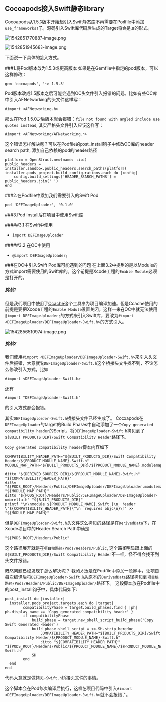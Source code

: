## Cocoapods接入Swift静态library

Cocoapods从1.5.3版本开始起引入Swift静态库不再需要在Podfile中添加`use_frameworks!`了。源码引入Swift库代码后生成的Target将会是.a的形式。

![1542851770887-image.png](https://i.loli.net/2018/11/22/5bf61ee3b1547.png) 

![1542851945683-image.png](https://i.loli.net/2018/11/22/5bf61ef257ac2.png)


下面说一下具体的接入方式。

###1.将Pod版本改为1.5.3或更高版本
如果是在Gemfile中指定的pod版本，可以这样修改：

```
gem 'cocoapods', '~> 1.5.3'
```

Pod版本改成1.5版本之后可能会遇到OC头文件引入报错的问题。比如有些OC库中引入AFNetworking的头文件这样写：

```
#import <AFNetworking.h>
```
那么在Pod 1.5.0之后版本就会报错：`file not found with angled include use quotes instead`, 其实严格头文件引入应该这样写：

```
#import <AFNetworking/AFNetworking.h>
```

这个错误怎样解决呢？可以在Podfile的post_install钩子中修改OC库的header search path, 添加自己依赖的pod的header路径

```
platform = OpenStruct.new(name: :ios)
public_headers = installer.sandbox.public_headers.search_paths(platform)
installer.pods_project.build_configurations.each do |config|
    config.build_settings['HEADER_SEARCH_PATHS'] = public_headers.join(' ')
end
```

###2.在Podfile中添加我们需要引入的Swift Pod

```
pod 'DEFImageUploader', '0.1.0'
```

###3.Pod install后在项目中使用Swift库

#####3.1 在Swift中使用

* `import DEFImageUploader`

#####3.2 在OC中使用
* `@import DEFImageUploader;`


###在OC中引入Swift Pod库可能遇到的问题
在上面3.2中提到的是以Module的方式import需要使用的Swift库的。这个前提是Xcode工程的`Enable Module`必须是打开的。

##### 挑战1
但是我们项目中使用了[Ccache](https://pspdfkit.com/blog/2015/ccache-for-fun-and-profit/)这个工具来为项目编译加速。但是Ccache使用的前提是要把Xcode工程的`Enable Module`设置关闭。这样一来在OC中就无法使用`@import DEFImageUploader;`的方式来引入Swift库，要改为`#import <DEFImageUploader/DEFImageUploader-Swift.h>`的方式引入。

![1542856510974-image.png](https://i.loli.net/2018/11/22/5bf61f4c6083b.png)


##### 挑战2
我们使用`#import <DEFImageUploader/DEFImageUploader-Swift.h>`来引入头文件后报错，大意就说`DEFImageUploader-Swift.h`这个桥接头文件找不到，不论怎么修改引入方式，比如

```
#import <DEFImageUploader-Swift.h>
```

还有

```
#import "DEFImageUploader-Swift.h"
```
的引入方式都会报错。

其实`DEFImageUploader-Swift.h`桥接头文件已经生成了。
Cocoapods在`DEFImageUploader`的target的Build Phases中自动添加了一个`Copy generated compatibility header`的Script，将`DEFImageUploader-Swift.h`拷贝到了`${BUILT_PRODUCTS_DIR}/Swift Compatibility Header`路径下。

`Copy generated compatibility header`脚本内容如下

```
COMPATIBILITY_HEADER_PATH="${BUILT_PRODUCTS_DIR}/Swift Compatibility Header/${PRODUCT_MODULE_NAME}-Swift.h"
MODULE_MAP_PATH="${BUILT_PRODUCTS_DIR}/${PRODUCT_MODULE_NAME}.modulemap"

ditto "${DERIVED_SOURCES_DIR}/${PRODUCT_MODULE_NAME}-Swift.h" "${COMPATIBILITY_HEADER_PATH}"
ditto "${PODS_ROOT}/Headers/Public/DEFImageUploader/DEFImageUploader.modulemap" "${MODULE_MAP_PATH}"
ditto "${PODS_ROOT}/Headers/Public/DEFImageUploader/DEFImageUploader-umbrella.h" "${BUILT_PRODUCTS_DIR}"
printf "\n\nmodule ${PRODUCT_MODULE_NAME}.Swift {\n  header \"${COMPATIBILITY_HEADER_PATH}\"\n  requires objc\n}\n" >> "${MODULE_MAP_PATH}"

```
但是`DEFImageUploader-Swift.h`头文件这么拷贝的路径是在`DerivedData`下，在Xcode项目中的Header Search Path中确是

```
"${PODS_ROOT}/Headers/Public"
```

这个路径展开就是在`项目根路径/Pods/Headers/Public`, 这个路径明显跟上面的`${BUILT_PRODUCTS_DIR}/Swift Compatibility Header`不一样，怪不得会找不到头文件报错。

既然问题已经发现了怎么解决呢？ 我的方法是在Podfile中添加一段脚本，让项目每次编译后将`DEFImageUploader-Swift.h`从原本的`DerivedData`路径拷贝到`项目根路径/Pods/Headers/Public/DEFImageUploader/`路径下。
这段脚本放在Podfile中的post_install钩子中，具体代码如下:

```
post_install do |installer|
  installer.pods_project.targets.each do |target|
        compatibilityPhase = target.build_phases.find { |ph| ph.display_name == 'Copy generated compatibility header' }
        if compatibilityPhase
            build_phase = target.new_shell_script_build_phase('Copy Swift Generated Header')
            build_phase.shell_script = <<-SH.strip_heredoc
                COMPATIBILITY_HEADER_PATH="${BUILT_PRODUCTS_DIR}/Swift Compatibility Header/${PRODUCT_MODULE_NAME}-Swift.h"
                ditto "${COMPATIBILITY_HEADER_PATH}" "${PODS_ROOT}/Headers/Public/${PRODUCT_MODULE_NAME}/${PRODUCT_MODULE_NAME}-Swift.h"
            SH
        end
  end
end
```

代码大意就是做拷贝`-Swift.h`桥接头文件的事情。

这个脚本会在Pod每次编译后执行，这样在项目代码中引入`#import <DEFImageUploader/DEFImageUploader-Swift.h>`就不会报错了。